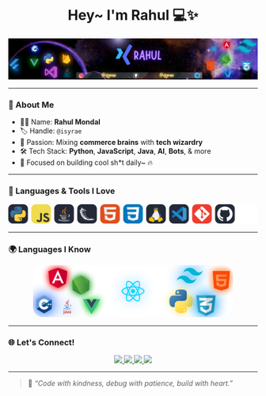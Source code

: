 <h1 align="center">Hey~ I'm Rahul 💻✨</h1>
<p align="center">
  <img src="resources/main.png" alt="Typing SVG" />
</p>

---

### 💫 About Me

- 🧑‍🎓 Name: **Rahul Mondal**
- 🏷️ Handle: `@isyrae`
- 🧠 Passion: Mixing **commerce brains** with **tech wizardry**
- 🛠️ Tech Stack: **Python**, **JavaScript**, **Java**, **AI**, **Bots**, & more
- 🎯 Focused on building cool sh*t daily~ 🔥

---

### 🧰 Languages & Tools I Love

<p align="center">
  <img src="resources/lang-tools.svg" />
</p>

---

### 🌍 Languages I Know

<p align="center">
  <img src="resources/langs.png" alt="Languages I Know" width="80%" style="border-radius: 20px;" />
</p>

---

### 🌐 Let's Connect!

<p align="center">
  <a href="https://t.me/isyrae">
    <img src="https://img.shields.io/badge/Telegram-2CA5E0?style=for-the-badge&logo=telegram&logoColor=white&labelColor=2CA5E0" />
  </a>
  <a href="https://instagram.com/igofrahul">
    <img src="https://img.shields.io/badge/Instagram-E4405F?style=for-the-badge&logo=instagram&logoColor=white&labelColor=E4405F" />
  </a>
  <a href="https://isyrae.xyz">
    <img src="https://img.shields.io/badge/Website-14b8a6?style=for-the-badge&logo=vercel&logoColor=white&labelColor=14b8a6" />
  </a>
  <a href="mailto:hello.isyrae@gmail.com">
    <img src="https://img.shields.io/badge/Email-D14836?style=for-the-badge&logo=gmail&logoColor=white&labelColor=D14836" />
  </a>
</p>

---

> 🩵 *“Code with kindness, debug with patience, build with heart.”*  
